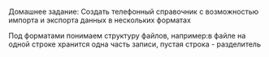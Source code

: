 Домашнее задание: Создать телефонный справочник с возможностью импорта и экспорта данных в нескольких форматах

Под форматами понимаем структуру файлов, например:в файле на одной строке хранится одна часть записи, пустая строка - разделитель
